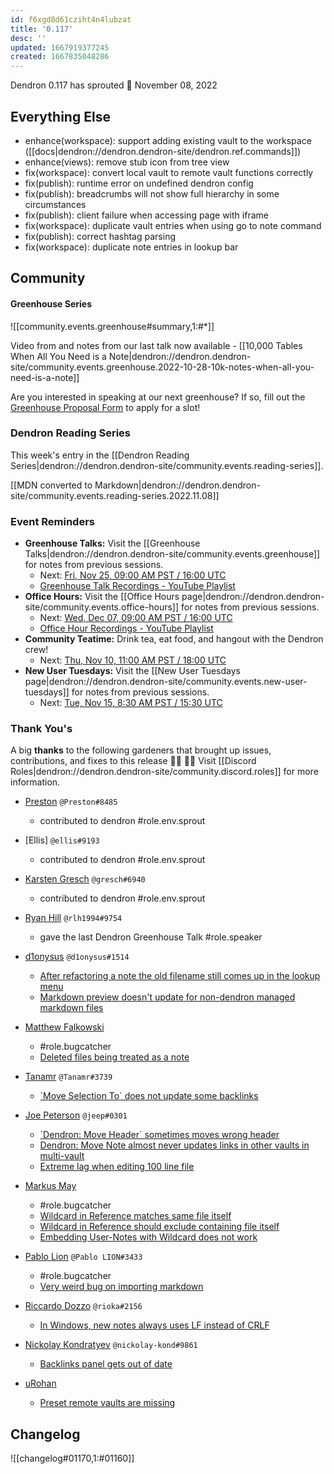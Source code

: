```yaml
---
id: f6xgd8d61cziht4n4lubzat
title: '0.117'
desc: ''
updated: 1667919377245
created: 1667835048286
---
```


Dendron 0.117 has sprouted  🌱
November 08, 2022

## Everything Else

- enhance(workspace): support adding existing vault to the workspace ([[docs|dendron://dendron.dendron-site/dendron.ref.commands]])
- enhance(views): remove stub icon from tree view
- fix(workspace): convert local vault to remote vault functions correctly
- fix(publish): runtime error on undefined dendron config
- fix(publish): breadcrumbs will not show full hierarchy in some circumstances
- fix(publish): client failure when accessing page with iframe 
- fix(workspace): duplicate vault entries when using go to note command
- fix(publish): correct hashtag parsing
- fix(workspace): duplicate note entries in lookup bar


## Community

#### Greenhouse Series

![[community.events.greenhouse#summary,1:#*]]

Video from and notes from our last talk now available - [[10,000 Tables When All You Need is a Note|dendron://dendron.dendron-site/community.events.greenhouse.2022-10-28-10k-notes-when-all-you-need-is-a-note]]

Are you interested in speaking at our next greenhouse? If so, fill out the [Greenhouse Proposal Form](https://airtable.com/shrHMMl1NwefpM689?prefill_SurveyName=GreenhouseProposal&hide_SurveyName=true) to apply for a slot!


### Dendron Reading Series

This week's entry in the [[Dendron Reading Series|dendron://dendron.dendron-site/community.events.reading-series]].

[[MDN converted to Markdown|dendron://dendron.dendron-site/community.events.reading-series.2022.11.08]]


### Event Reminders

- **Greenhouse Talks:** Visit the [[Greenhouse Talks|dendron://dendron.dendron-site/community.events.greenhouse]] for notes from previous sessions.
    - Next: [Fri, Nov 25, 09:00 AM PST / 16:00 UTC](https://link.dendron.so/luma)
    - [Greenhouse Talk Recordings - YouTube Playlist](https://link.dendron.so/greenhouse)
- **Office Hours:** Visit the [[Office Hours page|dendron://dendron.dendron-site/community.events.office-hours]] for notes from previous sessions.
    - Next: [Wed, Dec 07, 09:00 AM PST / 16:00 UTC](https://link.dendron.so/luma)
    - [Office Hour Recordings - YouTube Playlist](https://link.dendron.so/6yPa)
- **Community Teatime:** Drink tea, eat food, and hangout with the Dendron crew!
    - Next: [Thu, Nov 10, 11:00 AM PST / 18:00 UTC](https://link.dendron.so/luma)
- **New User Tuesdays:** Visit the [[New User Tuesdays page|dendron://dendron.dendron-site/community.events.new-user-tuesdays]] for notes from previous sessions.
    - Next: [Tue, Nov 15, 8:30 AM PST / 15:30 UTC](https://link.dendron.so/luma)

### Thank You's

A big **thanks** to the following gardeners that brought up issues, contributions, and fixes to this release :man_farmer: :woman_farmer: 
Visit [[Discord Roles|dendron://dendron.dendron-site/community.discord.roles]] for more information.

- [Preston](https://github.com/LiminalCrab) `@Preston#8485` 
  - contributed to dendron #role.env.sprout

- [Ellis] `@ellis#9193`
  - contributed to dendron #role.env.sprout

- [Karsten Gresch](https://github.com/karstengresch) `@gresch#6940`
  - contributed to dendron #role.env.sprout

- [Ryan Hill](https://github.com/rlh1994) `@rlh1994#9754`
  - gave the last Dendron Greenhouse Talk #role.speaker

- [d1onysus](https://github.com/dweisiger) `@d1onysus#1514`
  - [After refactoring a note the old filename still comes up in the lookup menu](https://github.com/dendronhq/dendron/issues/3713)
  - [Markdown preview doesn't update for non-dendron managed markdown files](https://github.com/dendronhq/dendron/issues/3750)

- [Matthew Falkowski](https://github.com/wookiefriseur)
  - #role.bugcatcher
  - [Deleted files being treated as a note](https://github.com/dendronhq/dendron/issues/3718)

- [Tanamr](https://github.com/samuelxyz) `@Tanamr#3739`
  - [\`Move Selection To\` does not update some backlinks](https://github.com/dendronhq/dendron/issues/3728)

- [Joe Peterson](https://github.com/jeep) `@jeep#0301`
  - [\`Dendron: Move Header\` sometimes moves wrong header](https://github.com/dendronhq/dendron/issues/3731)
  - [Dendron: Move Note almost never updates links in other vaults in multi-vault](https://github.com/dendronhq/dendron/issues/3739)
  - [Extreme lag when editing 100 line file](https://github.com/dendronhq/dendron/issues/3758)
  
- [Markus May](https://github.com/triplem)
  - #role.bugcatcher
  - [Wildcard in Reference matches same file itself](https://github.com/dendronhq/dendron/issues/3732)
  - [Wildcard in Reference should exclude containing file itself](https://github.com/dendronhq/dendron/issues/3743)
  - [Embedding User-Notes with Wildcard does not work](https://github.com/dendronhq/dendron/issues/3749)
  
- [Pablo Lion](https://github.com/PabloLION) `@Pablo LION#3433`
  - #role.bugcatcher
  - [Very weird bug on importing markdown](https://github.com/dendronhq/dendron/issues/3735)

- [Riccardo Dozzo](https://github.com/rioka) `@rioka#2156`
  - [In Windows, new notes always uses LF instead of CRLF](https://github.com/dendronhq/dendron/issues/3736)
  
- [Nickolay Kondratyev](https://github.com/nickolay-kondratyev) `@nickolay-kond#9861`
  - [Backlinks panel gets out of date](https://github.com/dendronhq/dendron/issues/3737)
  
- [uRohan](https://github.com/uRohan)
  - [Preset remote vaults are missing](https://github.com/dendronhq/dendron/issues/3760)

## Changelog
![[changelog#01170,1:#01160]]

